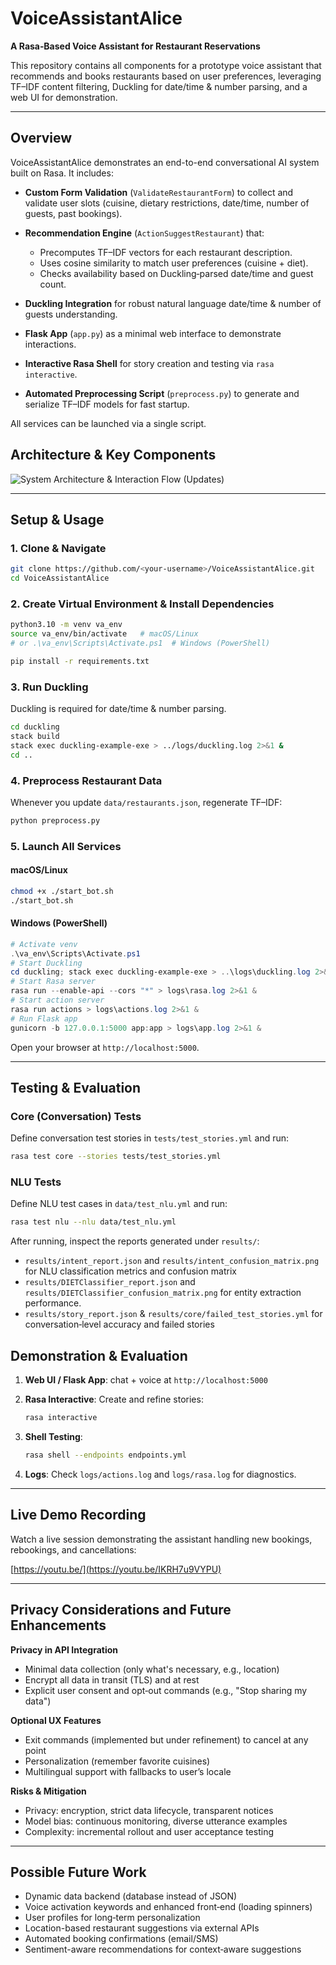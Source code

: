 # VoiceAssistantAlice

**A Rasa‑Based Voice Assistant for Restaurant Reservations**

This repository contains all components for a prototype voice assistant that recommends and books restaurants based on user preferences, leveraging TF–IDF content filtering, Duckling for date/time & number parsing, and a web UI for demonstration.

---

## Overview

VoiceAssistantAlice demonstrates an end-to-end conversational AI system built on Rasa. It includes:

* **Custom Form Validation** (`ValidateRestaurantForm`) to collect and validate user slots (cuisine, dietary restrictions, date/time, number of guests, past bookings).
* **Recommendation Engine** (`ActionSuggestRestaurant`) that:

  * Precomputes TF–IDF vectors for each restaurant description.
  * Uses cosine similarity to match user preferences (cuisine + diet).
  * Checks availability based on Duckling‑parsed date/time and guest count.
* **Duckling Integration** for robust natural language date/time & number of guests understanding.
* **Flask App** (`app.py`) as a minimal web interface to demonstrate interactions.
* **Interactive Rasa Shell** for story creation and testing via `rasa interactive`.
* **Automated Preprocessing Script** (`preprocess.py`) to generate and serialize TF–IDF models for fast startup.

All services can be launched via a single script.

## Architecture & Key Components 

![System Architecture & Interaction Flow (Updates)](docs/images/Updated%20System%20Architecture%404x.png)


---

## Setup & Usage

### 1. Clone & Navigate

```bash
git clone https://github.com/<your-username>/VoiceAssistantAlice.git
cd VoiceAssistantAlice
```

### 2. Create Virtual Environment & Install Dependencies

```bash
python3.10 -m venv va_env
source va_env/bin/activate   # macOS/Linux
# or .\va_env\Scripts\Activate.ps1  # Windows (PowerShell)

pip install -r requirements.txt
```

### 3. Run Duckling

Duckling is required for date/time & number parsing.

```bash
cd duckling
stack build
stack exec duckling-example-exe > ../logs/duckling.log 2>&1 &
cd ..
```

### 4. Preprocess Restaurant Data

Whenever you update `data/restaurants.json`, regenerate TF–IDF:

```bash
python preprocess.py
```

### 5. Launch All Services

#### macOS/Linux

```bash
chmod +x ./start_bot.sh
./start_bot.sh
```

#### Windows (PowerShell)

```powershell
# Activate venv
.\va_env\Scripts\Activate.ps1
# Start Duckling
cd duckling; stack exec duckling-example-exe > ..\logs\duckling.log 2>&1 ; cd ..
# Start Rasa server
rasa run --enable-api --cors "*" > logs\rasa.log 2>&1 &
# Start action server
rasa run actions > logs\actions.log 2>&1 &
# Run Flask app
gunicorn -b 127.0.0.1:5000 app:app > logs\app.log 2>&1 &
```

Open your browser at `http://localhost:5000`.

---

## Testing & Evaluation

### Core (Conversation) Tests

Define conversation test stories in `tests/test_stories.yml` and run:

```bash
rasa test core --stories tests/test_stories.yml
```

### NLU Tests

Define NLU test cases in `data/test_nlu.yml` and run:

```bash
rasa test nlu --nlu data/test_nlu.yml
```

After running, inspect the reports generated under `results/`:

* `results/intent_report.json`  and `results/intent_confusion_matrix.png` for NLU classification metrics and confusion matrix
* `results/DIETClassifier_report.json` and `results/DIETClassifier_confusion_matrix.png` for entity extraction performance.
* `results/story_report.json` & `results/core/failed_test_stories.yml` for conversation‐level accuracy and failed stories


## Demonstration & Evaluation

1. **Web UI / Flask App**: chat + voice at `http://localhost:5000`
2. **Rasa Interactive**: Create and refine stories:

   ```bash
   rasa interactive
   ```
3. **Shell Testing**:

   ```bash
   rasa shell --endpoints endpoints.yml
   ```
4. **Logs**: Check `logs/actions.log` and `logs/rasa.log` for diagnostics.

---

## Live Demo Recording

Watch a live session demonstrating the assistant handling new bookings, rebookings, and cancellations:

[https://youtu.be/](https://youtu.be/IKRH7u9VYPU)

---

## Privacy Considerations and Future Enhancements

**Privacy in API Integration**

* Minimal data collection (only what's necessary, e.g., location)
* Encrypt all data in transit (TLS) and at rest
* Explicit user consent and opt‑out commands (e.g., "Stop sharing my data")

**Optional UX Features**

* Exit commands (implemented but under refinement) to cancel at any point
* Personalization (remember favorite cuisines)
* Multilingual support with fallbacks to user’s locale

**Risks & Mitigation**

* Privacy: encryption, strict data lifecycle, transparent notices
* Model bias: continuous monitoring, diverse utterance examples
* Complexity: incremental rollout and user acceptance testing

---

## Possible Future Work

* Dynamic data backend (database instead of JSON)
* Voice activation keywords and enhanced front‑end (loading spinners)
* User profiles for long‑term personalization
* Location-based restaurant suggestions via external APIs
* Automated booking confirmations (email/SMS)
* Sentiment-aware recommendations for context‑aware suggestions
